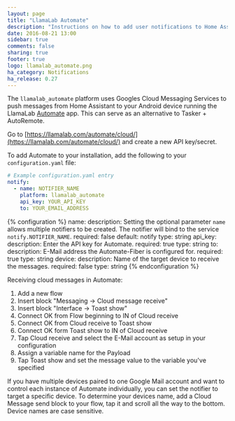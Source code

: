 ```yaml
---
layout: page
title: "LlamaLab Automate"
description: "Instructions on how to add user notifications to Home Assistant."
date: 2016-08-21 13:00
sidebar: true
comments: false
sharing: true
footer: true
logo: llamalab_automate.png
ha_category: Notifications
ha_release: 0.27
---
```


The `llamalab_automate` platform uses Googles Cloud Messaging Services to push messages from Home Assistant to your Android device running the LlamaLab [Automate](https://llamalab.com/automate/) app. This can serve as an alternative to Tasker + AutoRemote.

Go to [https://llamalab.com/automate/cloud/](https://llamalab.com/automate/cloud/) and create a new API key/secret.

To add Automate to your installation, add the following to your `configuration.yaml` file:

```yaml
# Example configuration.yaml entry
notify:
  - name: NOTIFIER_NAME
    platform: llamalab_automate
    api_key: YOUR_API_KEY
    to: YOUR_EMAIL_ADDRESS
```

{% configuration %}
name:
  description: Setting the optional parameter `name` allows multiple notifiers to be created. The notifier will bind to the service `notify.NOTIFIER_NAME`.
  required: false
  default: notify
  type: string
api_key:
  description: Enter the API key for Automate.
  required: true
  type: string
to:
  description: E-Mail address the Automate-Fiber is configured for.
  required: true
  type: string
device:
  description: Name of the target device to receive the messages.
  required: false
  type: string
{% endconfiguration %}

Receiving cloud messages in Automate:

1. Add a new flow
2. Insert block "Messaging -> Cloud message receive"
3. Insert block "Interface -> Toast show"
4. Connect OK from Flow beginning to IN of Cloud receive
5. Connect OK from Cloud receive to Toast show
6. Connect OK form Toast show to IN of Cloud receive
7. Tap Cloud receive and select the E-Mail account as setup in your configuration
8. Assign a variable name for the Payload
9. Tap Toast show and set the message value to the variable you've specified

If you have multiple devices paired to one Google Mail account and want to control each instance of Automate individually, you can set the notifier to target a specific device. To determine your devices name, add a Cloud Message send block to your flow, tap it and scroll all the way to the bottom. Device names are case sensitive.
